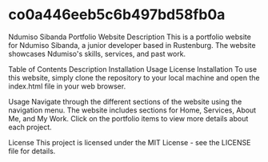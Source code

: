 # co0a446eeb5c6b497bd58fb0a
Ndumiso Sibanda Portfolio Website
Description
This is a portfolio website for Ndumiso Sibanda, a junior developer based in Rustenburg. The website showcases Ndumiso's skills, services, and past work.

Table of Contents
Description
Installation
Usage
License
Installation
To use this website, simply clone the repository to your local machine and open the index.html file in your web browser.

Usage
Navigate through the different sections of the website using the navigation menu. The website includes sections for Home, Services, About Me, and My Work. Click on the portfolio items to view more details about each project.

License
This project is licensed under the MIT License - see the LICENSE file for details.








